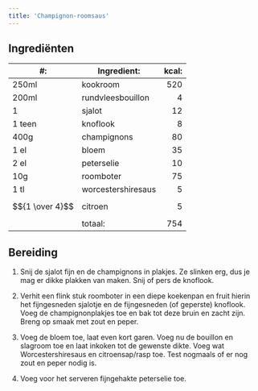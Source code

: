 ```yaml
---
title: 'Champignon-roomsaus'
---
```


## Ingrediënten

| #:               | Ingredient:        | kcal: |
| ---------------- | ------------------ | ----: |
| 250ml            | kookroom           |   520 |
| 200ml            | rundvleesbouillon  |     4 |
| 1                | sjalot             |    12 |
| 1 teen           | knoflook           |     8 |
| 400g             | champignons        |    80 |
| 1 el             | bloem              |    35 |
| 2 el             | peterselie         |    10 |
| 10g              | roomboter          |    75 |
| 1 tl             | worcestershiresaus |     5 |
| $${1 \over 4}$$ | citroen            |     5 |
|                  | totaal:            |   754 |

## Bereiding

1. Snij de sjalot fijn en de champignons in plakjes. Ze slinken erg, dus je mag er dikke plakken van maken. Snij of pers de knoflook.

1. Verhit een flink stuk roomboter in een diepe koekenpan en fruit hierin het fijngesneden sjalotje en de fijngesneden (of geperste) knoflook. Voeg de champignonplakjes toe en bak tot deze bruin en zacht zijn. Breng op smaak met zout en peper.

1. Voeg de bloem toe, laat even kort garen. Voeg nu de bouillon en slagroom toe en laat inkoken tot de gewenste dikte. Voeg wat Worcestershiresaus en citroensap/rasp toe. Test nogmaals of er nog zout en peper nodig is.

1. Voeg voor het serveren fijngehakte peterselie toe.
